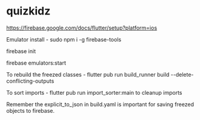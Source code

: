 # quizkidz

https://firebase.google.com/docs/flutter/setup?platform=ios

Emulator install - sudo npm i -g firebase-tools

firebase init

firebase emulators:start

To rebuild the freezed classes - flutter pub run build_runner build --delete-conflicting-outputs

To sort imports - flutter pub run import_sorter:main to cleanup imports

Remember the explicit_to_json in build.yaml is important for saving freezed objects to firebase.
